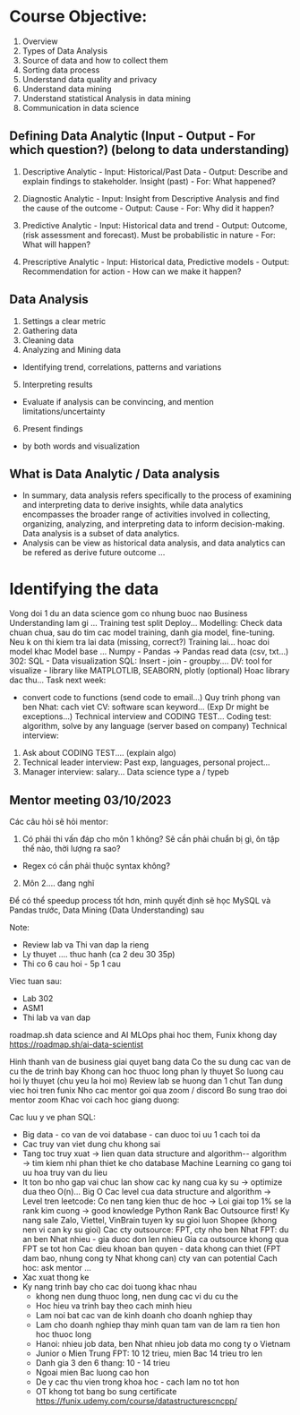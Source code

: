 # Course Objective:
1. Overview
2. Types of Data Analysis
3. Source of data and how to collect them
4. Sorting data process
5. Understand data quality and privacy
6. Understand data mining
7. Understand statistical Analysis in data mining
8. Communication in data science

## Defining Data Analytic (Input - Output - For which question?) (belong to data understanding)
  1. Descriptive Analytic
    - Input: Historical/Past Data
    - Output: Describe and explain findings to stakeholder. Insight (past)
    - For: What happened?

  2. Diagnostic Analytic
    - Input: Insight from Descriptive Analysis and find the cause of the outcome
    - Output: Cause
    - For: Why did it happen?

  3. Predictive Analytic
    - Input: Historical data and trend
    - Output: Outcome, (risk assessment and forecast). Must be probabilistic in nature
    - For: What will happen?

  4. Prescriptive Analytic
    - Input: Historical data, Predictive models
    - Output: Recommendation for action
    - How can we make it happen?

## Data Analysis
1. Settings a clear metric
2. Gathering data
3. Cleaning data
4. Analyzing and Mining data
  - Identifying trend, correlations, patterns and variations
5. Interpreting results
  - Evaluate if analysis can be convincing, and mention limitations/uncertainty
6. Present findings
  - by both words and visualization 

## What is Data Analytic / Data analysis
- In summary, data analysis refers specifically to the process of examining and interpreting data to derive insights, while data analytics encompasses the broader range of activities involved in collecting, organizing, analyzing, and interpreting data to inform decision-making. Data analysis is a subset of data analytics.
- Analysis can be view as historical data analysis, and data analytics can be refered as derive future outcome ...

# Identifying the data



















Vong doi 1 du an data science gom co nhung buoc nao
Business Understanding lam gi
...
Training test split
Deploy...
Modelling: Check data chuan chua, sau do tim cac model training, danh gia model,
fine-tuning. Neu k on thi kiem tra lai data (missing, correct?)
Training lai... hoac doi model khac
Model base ...
Numpy - Pandas -> Pandas read data (csv, txt...)
302: SQL - Data visualization
SQL: Insert - join - groupby....
DV: tool for visualize - library like MATPLOTLIB, SEABORN, plotly (optional)
Hoac library dac thu...
Task next week:
- convert code to functions (send code to email...)
Quy trinh phong van ben Nhat: cach viet CV: software scan keyword... (Exp Dr might be exceptions...)
Technical interview and CODING TEST...
Coding test: algorithm, solve by any language (server based on company)
Technical interview:
1. Ask about CODING TEST.... (explain algo)
2. Technical leader interview: Past exp, languages, personal project...
3. Manager interview: salary...
Data science type a / typeb


## Mentor meeting 03/10/2023
Các câu hỏi sẽ hỏi mentor:
1. Có phải thi vấn đáp cho môn 1 không? Sẽ cần phải chuẩn bị gì, ôn tập thế nào, thời lượng ra sao?
  - Regex có cần phải thuộc syntax không?
2. Môn 2.... đang nghĩ

Để có thể speedup process tốt hơn, mình quyết định sẽ học MySQL và Pandas trước, Data Mining (Data Understanding) sau

Note: 
- Review lab va Thi van dap la rieng
- Ly thuyet .... thuc hanh (ca 2 deu 30 35p)
- Thi co 6 cau hoi - 5p 1 cau

Viec tuan sau:
- Lab 302
- ASM1
- Thi lab va van dap

roadmap.sh data science and AI
MLOps phai hoc them, Funix khong day
https://roadmap.sh/ai-data-scientist

Hinh thanh van de business giai quyet bang data
Co the su dung cac van de cu the de trinh bay
Khong can hoc thuoc long phan ly thuyet
So luong cau hoi ly thuyet (chu yeu la hoi mo)
Review lab se huong dan 1 chut
Tan dung viec hoi tren funix
Nho cac mentor goi qua zoom / discord
Bo sung trao doi mentor zoom
Khac voi cach hoc giang duong:

Cac luu y ve phan SQL:
- Big data - co van de voi database - can duoc toi uu
1 cach toi da
- Cac truy van viet dung chu khong sai
- Tang toc truy xuat -> lien quan data structure and algorithm-- algorithm -> tim kiem nhi phan thiet ke cho database
Machine Learning co gang toi uu hoa truy van du lieu
- It ton bo nho gap vai chuc lan
show cac ky nang cua ky su -> optimize dua theo O(n)... Big O
Cac level cua data structure and algorithm
-> Level tren leetcode: Co nen tang kien thuc de hoc
-> Loi giai top 1% se la rank kim cuong -> good knowledge
Python Rank Bac
Outsource first!
Ky nang sale
Zalo, Viettel, VinBrain tuyen ky su gioi luon
Shopee (khong nen vi can ky su gioi)
Cac cty outsource: FPT, cty nho ben Nhat
FPT: du an ben Nhat nhieu - gia duoc don len nhieu
Gia ca outsource khong qua FPT se tot hon
Cac dieu khoan ban quyen - data khong can thiet (FPT dam bao, nhung cong ty Nhat khong can)
cty van can potential
Cach hoc: ask mentor ...
- Xac xuat thong ke
- Ky nang trinh bay cho cac doi tuong khac nhau
  - khong nen dung thuoc long, nen dung cac vi du cu the
  - Hoc hieu va trinh bay theo cach minh hieu
  - Lam noi bat cac van de kinh doanh cho doanh nghiep thay
  - Lam cho doanh nghiep thay minh quan tam van de lam ra tien hon hoc thuoc long
  - Hanoi: nhieu job data, ben Nhat nhieu job data mo cong ty o Vietnam
  - Junior o Mien Trung FPT: 10 12 trieu, mien Bac 14 trieu tro len
  - Danh gia 3 den 6 thang: 10 - 14 trieu
  - Ngoai mien Bac luong cao hon
  - De y cac thu vien trong khoa hoc - cach lam no tot hon
  - OT khong tot bang bo sung certificate
https://funix.udemy.com/course/datastructurescncpp/
